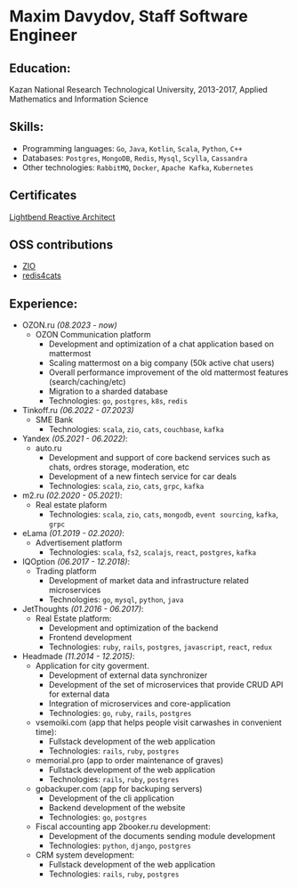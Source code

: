 # Maxim Davydov, Staff Software Engineer

## Education:
Kazan National Research Technological University, 2013-2017, Applied Mathematics and Information Science

## Skills:
- Programming languages: `Go`, `Java`, `Kotlin`, `Scala`, `Python`, `C++`
- Databases: `Postgres`, `MongoDB`, `Redis`, `Mysql`, `Scylla`, `Cassandra`
- Other technologies: `RabbitMQ`, `Docker`, `Apache Kafka`, `Kubernetes`

## Certificates
[Lightbend Reactive Architect](https://lightbend.mettl.com/applicant/result/download-certificate?key=haqRd%2Ft7JdQaiykrZ%2Bo6iw%3D%3D)

## OSS contributions
- [ZIO](https://github.com/zio/zio)
- [redis4cats](https://github.com/profunktor/redis4cats)

## Experience:
- OZON.ru  _(08.2023 - now)_
  - OZON Communication platform
    - Development and optimization of a chat application based on mattermost
    - Scaling mattermost on a big company (50k active chat users)
    - Overall performance improvement of the old mattermost features (search/caching/etc)
    - Migration to a sharded database
    - Technologies: `go`, `postgres`, `k8s`, `redis`
- Tinkoff.ru _(06.2022 - 07.2023)_
  - SME Bank
    - Technologies: `scala`, `zio`, `cats`, `couchbase`, `kafka`
- Yandex _(05.2021 - 06.2022)_:
  - auto.ru
    - Development and support of core backend services such as chats, ordres storage, moderation, etc
    - Development of a new fintech service for car deals
    - Technologies: `scala`, `zio`, `cats`, `grpc`, `kafka`
- m2.ru _(02.2020 - 05.2021)_:
  - Real estate plaform
    - Technologies: `scala`, `zio`, `cats`, `mongodb`, `event sourcing`, `kafka`, `grpc`
- eLama _(01.2019 - 02.2020)_:
  - Advertisement platform
    - Technologies: `scala`, `fs2`, `scalajs`, `react`, `postgres`, `kafka`
- IQOption _(06.2017 - 12.2018)_:
  - Trading platform
    - Development of market data and infrastructure related microservices
    - Technologies: `go`, `mysql`, `python`, `java`
- JetThoughts _(01.2016 - 06.2017)_:
  - Real Estate platform:
    - Development and optimization of the backend
    - Frontend development
    - Technologies: `ruby`, `rails`, `postgres`, `javascript`, `react`, `redux`
- Headmade _(11.2014 - 12.2015)_:
  - Application for city goverment.
    - Development of external data synchronizer
    - Development of the set of microservices that provide CRUD API for external data
    - Integration of microservices and core-application
    - Technologies: `go`, `ruby`, `rails`, `postgres`
  - vsemoiki.com (app that helps people visit carwashes in convenient time):
    - Fullstack development of the web application
    - Technologies: `rails`, `ruby`, `postgres`
  - memorial.pro (app to order maintenance of graves)
    - Fullstack development of the web application
    - Technologies: `rails`, `ruby`, `postgres`
  - gobackuper.com (app for backuping servers)
    - Development of the cli application
    - Backend development of the website
    - Technologies: `go`, `postgres`
  - Fiscal accounting app 2booker.ru development:
    - Development of the documents sending module development
    - Technologies: `python`, `django`, `postgres`
  - CRM system development:
    - Fullstack development of the web application
    - Technologies: `rails`, `ruby`, `postgres`
